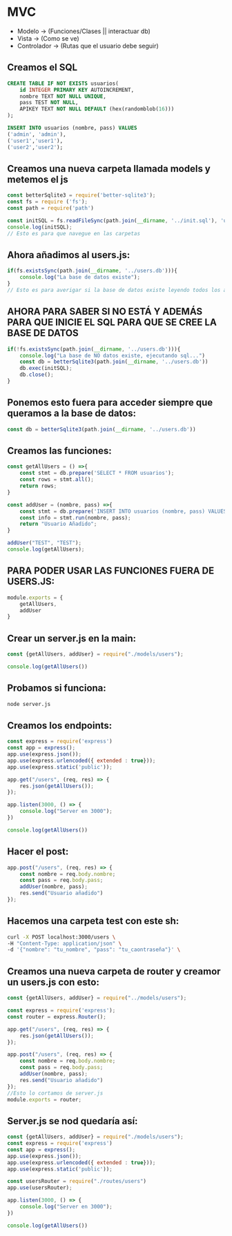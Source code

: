 # MVC
- Modelo -> (Funciones/Clases || interactuar db)
- Vista -> (Como se ve)
- Controlador -> (Rutas que el usuario debe seguir)

## Creamos el SQL
```sql
CREATE TABLE IF NOT EXISTS usuarios(
    id INTEGER PRIMARY KEY AUTOINCREMENT,
    nombre TEXT NOT NULL UNIQUE,
    pass TEST NOT NULL,
    APIKEY TEXT NOT NULL DEFAULT (hex(randomblob(16)))
);

INSERT INTO usuarios (nombre, pass) VALUES
('admin', 'admin'),
('user1','user1'),
('user2','user2');
```

 ## Creamos una nueva carpeta llamada models y metemos el js
```javascript
const betterSqlite3 = require('better-sqlite3');
const fs = require ('fs');
const path = require('path')

const initSQL = fs.readFileSync(path.join(__dirname, '../init.sql'), 'utf-8'); 
console.log(initSQL);
// Esto es para que navegue en las carpetas
```

## Ahora añadimos al users.js:
```javascript
if(fs.existsSync(path.join(__dirname, '../users.db'))){
    console.log("La base de datos existe");
}
// Esto es para averigar si la base de datos existe leyendo todos los archivos
```

## AHORA PARA SABER SI NO ESTÁ Y ADEMÁS PARA QUE INICIE EL SQL PARA QUE SE CREE LA BASE DE DATOS
```javascript
if(!fs.existsSync(path.join(__dirname, '../users.db'))){
    console.log("La base de NO datos existe, ejecutando sql...")
    const db = betterSqlite3(path.join(__dirname, '../users.db'))
    db.exec(initSQL);
    db.close();
}
```

## Ponemos esto fuera para acceder siempre que queramos a la base de datos:

```javascript
const db = betterSqlite3(path.join(__dirname, '../users.db'))
```

## Creamos las funciones:
```javascript
const getAllUsers = () =>{
    const stmt = db.prepare('SELECT * FROM usuarios');
    const rows = stmt.all();
    return rows;
}

const addUser = (nombre, pass) =>{
    const stmt = db.prepare('INSERT INTO usuarios (nombre, pass) VALUES (?, ?)');
    const info = stmt.run(nombre, pass);
    return "Usuario Añadido";
}

addUser("TEST", "TEST");
console.log(getAllUsers);
```

## PARA PODER USAR LAS FUNCIONES FUERA DE USERS.JS:
```javascript
module.exports = {
    getAllUsers,
    addUser
}
```

## Crear un server.js en la main:
```javascript
const {getAllUsers, addUser} = require("./models/users");

console.log(getAllUsers())
```

## Probamos si funciona:
```bash
node server.js
```

## Creamos los endpoints:
```javascript
const express = require('express')
const app = express();
app.use(express.json());
app.use(express.urlencoded({ extended : true}));
app.use(express.static('public'));

app.get("/users", (req, res) => {
    res.json(getAllUsers());
});

app.listen(3000, () => {
    console.log("Server en 3000");
})

console.log(getAllUsers())
```

## Hacer el post:
```javascript
app.post("/users", (req, res) => {
    const nombre = req.body.nombre;
    const pass = req.body.pass;
    addUser(nombre, pass);
    res.send("Usuario añadido")
});
```

## Hacemos una carpeta test con este sh:
```sh
curl -X POST localhost:3000/users \
-H "Content-Type: application/json" \
-d '{"nombre": "tu_nombre", "pass": "tu_caontraseña"}' \
```

## Creamos una nueva carpeta de router y creamor un users.js con esto:
```javascript
const {getAllUsers, addUser} = require("../models/users");

const express = require('express');
const router = express.Router();

app.get("/users", (req, res) => {
    res.json(getAllUsers());
});

app.post("/users", (req, res) => {
    const nombre = req.body.nombre;
    const pass = req.body.pass;
    addUser(nombre, pass);
    res.send("Usuario añadido")
});
//Esto lo cortamos de server.js
module.exports = router;
```

## Server.js se nod quedaría así:
```javascript
const {getAllUsers, addUser} = require("./models/users");
const express = require('express')
const app = express();
app.use(express.json());
app.use(express.urlencoded({ extended : true}));
app.use(express.static('public'));

const usersRouter = require("./routes/users")
app.use(usersRouter);

app.listen(3000, () => {
    console.log("Server en 3000");
})

console.log(getAllUsers())
```
